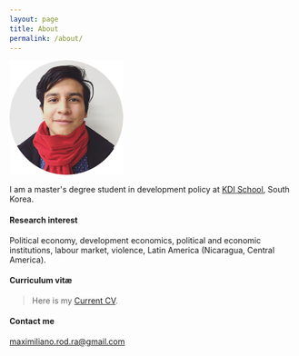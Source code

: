 ```yaml
---
layout: page
title: About
permalink: /about/
---
```


<img src="/images/rounded-profile.png" alt="profile" width="200" height="202" />

I am a master's degree student in development policy at [KDI School](https://www.kdischool.ac.kr), South Korea.

#### Research interest

Political economy, development economics, political and economic institutions, labour market, violence, Latin America (Nicaragua, Central America).

#### Curriculum vitæ
>Here is my [Current CV](https://rrmaximiliano.github.io/Articles/CV040815.pdf).

#### Contact me

[maximiliano.rod.ra@gmail.com](mailto:maximiliano.rod.ra@gmail.com)
